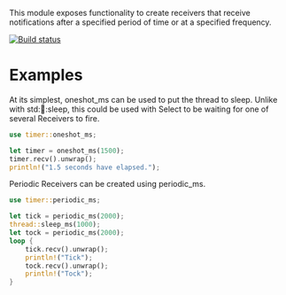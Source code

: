This module exposes functionality to create receivers that
receive notifications after a specified period of time or at
a specified frequency.

[![Build status](https://api.travis-ci.org/PeterReid/schedule_recv.png)](https://travis-ci.org/PeterReid/schedule_recv)

# Examples

At its simplest, oneshot_ms can be used to put the thread to
sleep. Unlike with std::thread::sleep, this could be used with
Select to be waiting for one of several Receivers to fire.

```rust
use timer::oneshot_ms;

let timer = oneshot_ms(1500);
timer.recv().unwrap();
println!("1.5 seconds have elapsed.");
```

Periodic Receivers can be created using periodic_ms.

```rust
use timer::periodic_ms;

let tick = periodic_ms(2000);
thread::sleep_ms(1000);
let tock = periodic_ms(2000);
loop {
    tick.recv().unwrap();
    println!("Tick");
    tock.recv().unwrap();
    println!("Tock");
}
```
